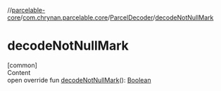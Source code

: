 //[parcelable-core](../../index.md)/[com.chrynan.parcelable.core](../index.md)/[ParcelDecoder](index.md)/[decodeNotNullMark](decode-not-null-mark.md)



# decodeNotNullMark  
[common]  
Content  
open override fun [decodeNotNullMark](decode-not-null-mark.md)(): [Boolean](https://kotlinlang.org/api/latest/jvm/stdlib/kotlin/-boolean/index.html)  



